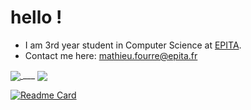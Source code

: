 <!--
**mthfrr/mthfrr** is a ✨ _special_ ✨ repository because its `README.md` (this file) appears on your GitHub profile.

Here are some ideas to get you started:

- 🔭 I’m currently working on ...
- 🌱 I’m currently learning ...
- 👯 I’m looking to collaborate on ...
- 🤔 I’m looking for help with ...
- 💬 Ask me about ...
- 📫 How to reach me: ...
- 😄 Pronouns: ...
- ⚡ Fun fact: ...
-->
# hello !
- I am 3rd year student in Computer Science at [EPITA](https://www.epita.fr/en/).
- Contact me here: mathieu.fourre@epita.fr

<a href="https://github.com/mthfrr/mthfrr">
  <img align="center" src="https://github-readme-stats.vercel.app/api?username=mthfrr&count_private=true&theme=gruvbox&show_icons=true)](https://github.com/anuraghazra/github-readme-stats" />
</a>
___
<a href="https://github.com/mthfrr/mthfrr">
  <img align="center" src="https://github-readme-stats.vercel.app/api/top-langs/?username=mthfrr&theme=gruvbox&hide=ASP,ShaderLab,Mathematica,CMake,Swift,vim%20script&langs_count=6)](https://github.com/anuraghazra/github-readme-stats" />
</a>
<!--
[![Readme Card](https://github-readme-stats.vercel.app/api/pin/?username=mthfrr&repo=my_mips&theme=gruvbox)](https://github.com/mthfrr/my_mips)
-->

[![Readme Card](https://github-readme-stats.vercel.app/api/pin/?username=mthfrr&repo=asm_tooling&theme=gruvbox)](https://github.com/mthfrr/asm_tooling)

